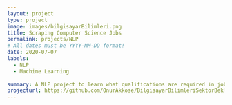 ```yaml
---
layout: project
type: project
image: images/bilgisayarBilimleri.png
title: Scraping Computer Science Jobs
permalink: projects/NLP
# All dates must be YYYY-MM-DD format!
date: 2020-07-07
labels:
  - NLP
  - Machine Learning
  
summary: A NLP project to learn what qualifications are required in job posting
projecturl: https://github.com/OnurAkkose/BilgisayarBilimleriSektorBeklentileri
---
```


